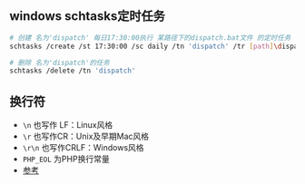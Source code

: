 ## windows schtasks定时任务
```sh
# 创建 名为'dispatch' 每日17:30:00执行 某路径下的dispatch.bat文件 的定时任务
schtasks /create /st 17:30:00 /sc daily /tn 'dispatch' /tr [path]\dispatch.bat

# 删除 名为'dispatch'的任务
schtasks /delete /tn 'dispatch'
```

## 换行符

* `\n` 也写作 LF：Linux风格
* `\r` 也写作CR：Unix及早期Mac风格
* `\r\n` 也写作CRLF：Windows风格
* `PHP_EOL` 为PHP换行常量
* [参考](https://www.jianshu.com/p/0db1db35e025)
